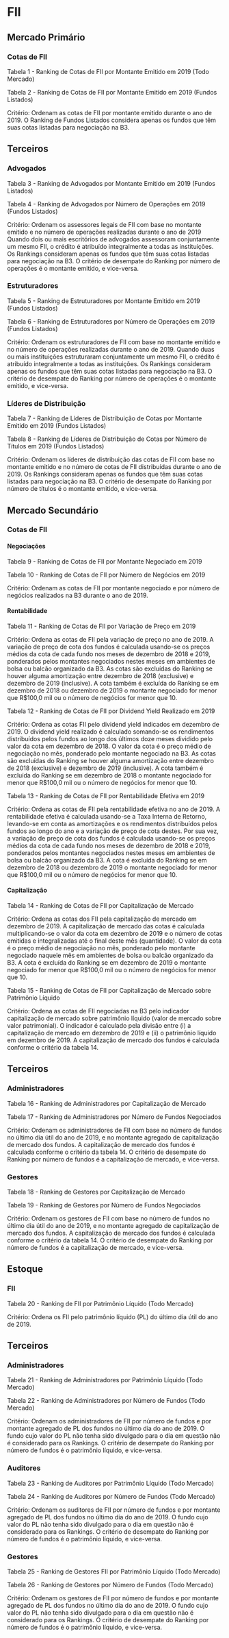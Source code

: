 # FII

## Mercado Primário 

### Cotas de FII 

Tabela 1 - Ranking de Cotas de FII por Montante Emitido em 2019 (Todo Mercado) 

Tabela 2 - Ranking de Cotas de FII por Montante Emitido em 2019 (Fundos Listados) 

Critério: Ordenam as cotas de FII por montante emitido durante o ano de 2019. O Ranking de Fundos Listados considera apenas os fundos que têm suas cotas listadas para negociação na B3. 

## Terceiros 

### Advogados 

Tabela 3 - Ranking de Advogados por Montante Emitido em 2019 (Fundos Listados) 

Tabela 4 - Ranking de Advogados por Número de Operações em 2019 (Fundos Listados) 

Critério: Ordenam os assessores legais de FII com base no montante emitido e no número de operações realizadas durante o ano de 2019 Quando dois ou mais escritórios de advogados assessoram conjuntamente um mesmo FII, o crédito é atribuído integralmente a todas as instituições. Os Rankings consideram apenas os fundos que têm suas cotas listadas para negociação na B3. O critério de desempate do Ranking por número de operações é o montante emitido, e vice-versa. 

### Estruturadores 

Tabela 5 - Ranking de Estruturadores por Montante Emitido em 2019 (Fundos Listados) 

Tabela 6 - Ranking de Estruturadores por Número de Operações em 2019 (Fundos Listados) 

Critério: Ordenam os estruturadores de FII com base no montante emitido e no número de operações realizadas durante o ano de 2019. Quando duas ou mais instituições estruturaram conjuntamente um mesmo FII, o crédito é atribuído integralmente a todas as instituições. Os Rankings consideram apenas os fundos que têm suas cotas listadas para negociação na B3. O critério de desempate do Ranking por número de operações é o montante emitido, e vice-versa. 

### Líderes de Distribuição 

Tabela 7 - Ranking de Líderes de Distribuição de Cotas por Montante Emitido em 2019 (Fundos Listados) 

Tabela 8 - Ranking de Líderes de Distribuição de Cotas por Número de Títulos em 2019 (Fundos Listados) 

Critério: Ordenam os líderes de distribuição das cotas de FII com base no montante emitido e no número de cotas de FII distribuídas durante o ano de 2019. Os Rankings consideram apenas os fundos que têm suas cotas listadas para negociação na B3. O critério de desempate do Ranking por número de títulos é o montante emitido, e vice-versa. 

## Mercado Secundário 

### Cotas de FII 

#### Negociações 

Tabela 9 - Ranking de Cotas de FII por Montante Negociado em 2019 

Tabela 10 - Ranking de Cotas de FII por Número de Negócios em 2019 

Critério: Ordenam as cotas de FII por montante negociado e por número de negócios realizados na B3 durante o ano de 2019. 

#### Rentabilidade 

Tabela 11 - Ranking de Cotas de FII por Variação de Preço em 2019 

Critério: Ordena as cotas de FII pela variação de preço no ano de 2019. A variação de preço de cota dos fundos é calculada usando-se os preços médios da cota de cada fundo nos meses de dezembro de 2018 e 2019, ponderados pelos montantes negociados nestes meses em ambientes de bolsa ou balcão organizado da B3. As cotas são excluídas do Ranking se houver alguma amortização entre dezembro de 2018 (exclusive) e dezembro de 2019 (inclusive). A cota também é excluída do Ranking se em dezembro de 2018 ou dezembro de 2019 o montante negociado for menor que R$100,0 mil ou o número de negócios for menor que 10. 

Tabela 12 - Ranking de Cotas de FII por Dividend Yield Realizado em 2019 

Critério: Ordena as cotas FII pelo dividend yield indicados em dezembro de 2019. O dividend yield realizado é calculado somando-se os rendimentos distribuídos pelos fundos ao longo dos últimos doze meses dividido pelo valor da cota em dezembro de 2018. O valor da cota é o preço médio de negociação no mês, ponderado pelo montante negociado na B3. As cotas são excluídas do Ranking se houver alguma amortização entre dezembro de 2018 (exclusive) e dezembro de 2019 (inclusive). A cota também é excluída do Ranking se em dezembro de 2018 o montante negociado for menor que R$100,0 mil ou o número de negócios for menor que 10. 

Tabela 13 - Ranking de Cotas de FII por Rentabilidade Efetiva em 2019 

Critério: Ordena as cotas de FII pela rentabilidade efetiva no ano de 2019. A rentabilidade efetiva é calculada usando-se a Taxa Interna de Retorno, levando-se em conta as amortizações e os rendimentos distribuídos pelos fundos ao longo do ano e a variação de preço de cota destes. Por sua vez, a variação de preço de cota dos fundos é calculada usando-se os preços médios da cota de cada fundo nos meses de dezembro de 2018 e 2019, ponderados pelos montantes negociados nestes meses em ambientes de bolsa ou balcão organizado da B3. A cota é excluída do Ranking se em dezembro de 2018 ou dezembro de 2019 o montante negociado for menor que R$100,0 mil ou o número de negócios for menor que 10. 

#### Capitalização 

Tabela 14 - Ranking de Cotas de FII por Capitalização de Mercado 

Critério: Ordena as cotas dos FII pela capitalização de mercado em dezembro de 2019. A capitalização de mercado das cotas é calculada multiplicando-se o valor da cota em dezembro de 2019 e o número de cotas emitidas e integralizadas até o final deste mês (quantidade). O valor da cota é o preço médio de negociação no mês, ponderado pelo montante negociado naquele mês em ambientes de bolsa ou balcão organizado da B3. A cota é excluída do Ranking se em dezembro de 2019 o montante negociado for menor que R$100,0 mil ou o número de negócios for menor que 10. 

Tabela 15 - Ranking de Cotas de FII por Capitalização de Mercado sobre Patrimônio Líquido 

Critério: Ordena as cotas de FII negociadas na B3 pelo indicador capitalização de mercado sobre patrimônio líquido (valor de mercado sobre valor patrimonial). O indicador é calculado pela divisão entre (i) a capitalização de mercado em dezembro de 2019 e (ii) o patrimônio líquido em dezembro de 2019. A capitalização de mercado dos fundos é calculada conforme o critério da tabela 14. 

## Terceiros 

### Administradores 

Tabela 16 - Ranking de Administradores por Capitalização de Mercado 

Tabela 17 - Ranking de Administradores por Número de Fundos Negociados 

Critério: Ordenam os administradores de FII com base no número de fundos no último dia útil do ano de 2019, e no montante agregado de capitalização de mercado dos fundos. A capitalização de mercado dos fundos é calculada conforme o critério da tabela 14. O critério de desempate do Ranking por número de fundos é a capitalização de mercado, e vice-versa. 

### Gestores 

Tabela 18 - Ranking de Gestores por Capitalização de Mercado 

Tabela 19 - Ranking de Gestores por Número de Fundos Negociados 

Critério: Ordenam os gestores de FII com base no número de fundos no último dia útil do ano de 2019, e no montante agregado de capitalização de mercado dos fundos. A capitalização de mercado dos fundos é calculada conforme o critério da tabela 14. O critério de desempate do Ranking por número de fundos é a capitalização de mercado, e vice-versa. 

## Estoque  

### FII 

Tabela 20 - Ranking de FII por Patrimônio Líquido (Todo Mercado) 

Critério: Ordena os FII pelo patrimônio líquido (PL) do último dia útil do ano de 2019. 

## Terceiros 

### Administradores 

Tabela 21 - Ranking de Administradores por Patrimônio Líquido (Todo Mercado) 

Tabela 22 - Ranking de Administradores por Número de Fundos (Todo Mercado) 

Critério: Ordenam os administradores de FII por número de fundos e por montante agregado de PL dos fundos no último dia do ano de 2019. O fundo cujo valor do PL não tenha sido divulgado para o dia em questão não é considerado para os Rankings. O critério de desempate do Ranking por número de fundos é o patrimônio líquido, e vice-versa. 

### Auditores 

Tabela 23 - Ranking de Auditores por Patrimônio Líquido (Todo Mercado) 

Tabela 24 - Ranking de Auditores por Número de Fundos (Todo Mercado) 

Critério: Ordenam os auditores de FII por número de fundos e por montante agregado de PL dos fundos no último dia do ano de 2019. O fundo cujo valor do PL não tenha sido divulgado para o dia em questão não é considerado para os Rankings. O critério de desempate do Ranking por número de fundos é o patrimônio líquido, e vice-versa. 

### Gestores 

Tabela 25 - Ranking de Gestores FII por Patrimônio Líquido (Todo Mercado) 

Tabela 26 - Ranking de Gestores por Número de Fundos (Todo Mercado) 

Critério: Ordenam os gestores de FII por número de fundos e por montante agregado de PL dos fundos no último dia do ano de 2019. O fundo cujo valor do PL não tenha sido divulgado para o dia em questão não é considerado para os Rankings. O critério de desempate do Ranking por número de fundos é o patrimônio líquido, e vice-versa. 
